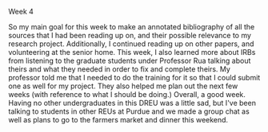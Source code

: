 Week 4

So my main goal for this week to make an annotated bibliography of all the sources that I had been reading up on, and their possible relevance to my research project. Additionally, I continued reading up on other papers, and volunteering at the senior home. This week, I also learned more about IRBs from listening to the graduate students under Professor Rua talking about theirs and what they needed in order to fix and complete theirs. My professor told me that I needed to do the training for it so that I could submit one as well for my project. They also helped me plan out the next few weeks (with reference to what I should be doing.) Overall, a good week. Having no other undergraduates in this DREU was a little sad, but I've been talking to students in other REUs at Purdue and we made a group chat as well as plans to go to the farmers market and dinner this weekend.

